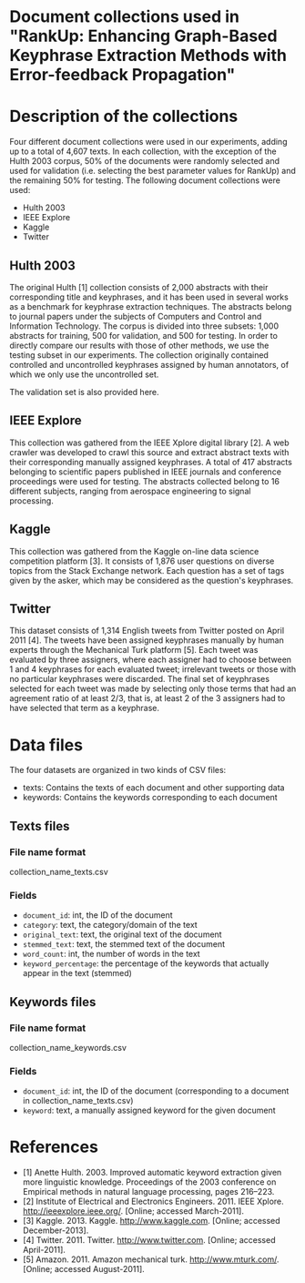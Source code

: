 Document collections used in "RankUp: Enhancing Graph-Based Keyphrase Extraction Methods with Error-feedback Propagation"
===============================================================================

# Description of the collections

Four different document collections were used in our experiments, adding up to a total of 4,607 texts. In each collection, with the exception of the Hulth 2003 corpus, 50% of the documents were randomly selected and used for validation (i.e. selecting the best parameter values for RankUp) and the remaining 50% for testing. The following document collections were used:

* Hulth 2003
* IEEE Explore
* Kaggle
* Twitter

## Hulth 2003

The original Hulth [1] collection consists of 2,000 abstracts with their corresponding title and keyphrases, and it has been used in several works as a benchmark for keyphrase extraction techniques. The abstracts belong to journal papers under the subjects of Computers and Control and Information Technology. The corpus is divided into three subsets: 1,000 abstracts for training, 500 for validation, and 500 for testing. In order to directly compare our results with those of other methods, we use the testing subset in our experiments. The collection originally contained controlled and uncontrolled keyphrases assigned by human annotators, of which we only use the uncontrolled set.

The validation set is also provided here.

## IEEE Explore

This collection was gathered from the IEEE Xplore digital library [2]. A web crawler was developed to crawl this source and extract abstract texts with their corresponding manually assigned keyphrases. A total of 417 abstracts belonging to scientific papers published in IEEE journals and conference proceedings were used for testing. The abstracts collected belong to 16 different subjects, ranging from aerospace engineering to signal processing.

## Kaggle

This collection was gathered from the Kaggle on-line data science competition platform [3]. It consists of 1,876 user questions on diverse topics from the Stack Exchange network. Each question has a set of tags given by the asker, which may be considered as the question's keyphrases.

## Twitter

This dataset consists of 1,314 English tweets from Twitter posted on April 2011 [4]. The tweets have been assigned keyphrases manually by human experts through the Mechanical Turk platform [5]. Each tweet was evaluated by three assigners, where each assigner had to choose between 1 and 4 keyphrases for each evaluated tweet; irrelevant tweets or those with no particular keyphrases were discarded. The final set of keyphrases selected for each tweet was made by selecting only those terms that had an agreement ratio of at least 2/3, that is, at least 2 of the 3 assigners had to have selected that term as a keyphrase.

# Data files

The four datasets are organized in two kinds of CSV files:
* texts: Contains the texts of each document and other supporting data
* keywords: Contains the keywords corresponding to each document

## Texts files

### File name format

collection_name_texts.csv

### Fields

* `document_id`: int, the ID of the document
* `category`: text, the category/domain of the text
* `original_text`: text, the original text of the document
* `stemmed_text`: text, the stemmed text of the document
* `word_count`: int, the number of words in the text
* `keyword_percentage`: the percentage of the keywords that actually appear in the text (stemmed)

## Keywords files

### File name format

collection_name_keywords.csv

### Fields

* `document_id`: int, the ID of the document (corresponding to a document in collection_name_texts.csv)
* `keyword`: text, a manually assigned keyword for the given document

# References

* [1] Anette Hulth. 2003. Improved automatic keyword extraction given more linguistic knowledge. Proceedings of the 2003 conference on Empirical methods in natural language processing, pages 216–223.
* [2] Institute of Electrical and Electronics Engineers. 2011. IEEE Xplore. http://ieeexplore.ieee.org/. [Online; accessed March-2011].
* [3] Kaggle. 2013. Kaggle. http://www.kaggle.com. [Online; accessed December-2013].
* [4] Twitter. 2011. Twitter. http://www.twitter.com. [Online; accessed April-2011].
* [5] Amazon. 2011. Amazon mechanical turk. http://www.mturk.com/. [Online; accessed August-2011].